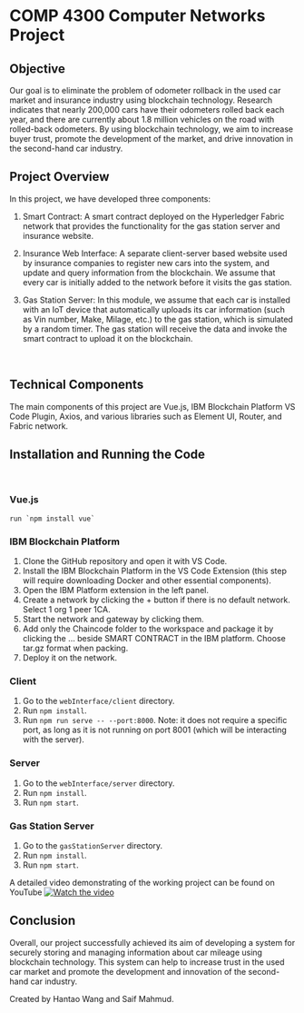 # COMP 4300 Computer Networks Project

## Objective

Our goal is to eliminate the problem of odometer rollback in the used car market and insurance industry using blockchain technology. Research indicates that nearly 200,000 cars have their odometers rolled back each year, and there are currently about 1.8 million vehicles on the road with rolled-back odometers. By using blockchain technology, we aim to increase buyer trust, promote the development of the market, and drive innovation in the second-hand car industry.

## Project Overview

In this project, we have developed three components:

1. Smart Contract: A smart contract deployed on the Hyperledger Fabric network that provides the functionality for the gas station server and insurance website. 

2. Insurance Web Interface: A separate client-server based website used by insurance companies to register new cars into the system, and update and query information from the blockchain. We assume that every car is initially added to the network before it visits the gas station.

3. Gas Station Server: In this module, we assume that each car is installed with an IoT device that automatically uploads its car information (such as Vin number, Make, Milage, etc.) to the gas station, which is simulated by a random timer. The gas station will receive the data and invoke the smart contract to upload it on the blockchain.

<br>
 
## Technical Components

The main components of this project are Vue.js, IBM Blockchain Platform VS Code Plugin, Axios, and various libraries such as Element UI, Router, and Fabric network.


## Installation and Running the Code
<br>

### Vue.js
    run `npm install vue`

### IBM Blockchain Platform

1. Clone the GitHub repository and open it with VS Code.
2. Install the IBM Blockchain Platform in the VS Code Extension (this step will require downloading Docker and other essential components).
3. Open the IBM Platform extension in the left panel.
4. Create a network by clicking the + button if there is no default network. Select 1 org 1 peer 1CA.
5. Start the network and gateway by clicking them.
6. Add only the Chaincode folder to the workspace and package it by clicking the … beside SMART CONTRACT in the IBM platform. Choose tar.gz format when packing.
7. Deploy it on the network.

### Client

1. Go to the `webInterface/client` directory.
2. Run `npm install`.
3. Run `npm run serve -- --port:8000`. Note: it does not require a specific port, as long as it is not running on port 8001 (which will be interacting with the server).

### Server

1. Go to the `webInterface/server` directory.
2. Run `npm install`.
3. Run `npm start`.

### Gas Station Server

1. Go to the `gasStationServer` directory.
2. Run `npm install`.
3. Run `npm start`.

A detailed video demonstrating of the working project can be found on YouTube 
[![Watch the video](https://img.youtube.com/vi/1oREroBu1y8/maxresdefault.jpg)](https://youtu.be/1oREroBu1y8/)


## Conclusion

Overall, our project successfully achieved its aim of developing a system for securely storing and managing information about car mileage using blockchain technology. This system can help to increase trust in the used car market and promote the development and innovation of the second-hand car industry.

Created by Hantao Wang and Saif Mahmud.

